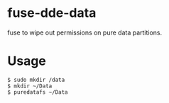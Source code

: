 # fuse-dde-data
fuse to wipe out permissions on pure data partitions.

# Usage
```
$ sudo mkdir /data
$ mkdir ~/Data
$ puredatafs ~/Data
```


